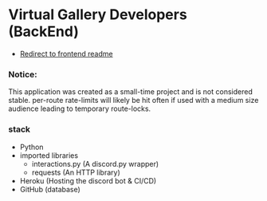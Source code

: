 # Virtual Gallery Developers (BackEnd)
- [Redirect to frontend readme](https://github.com/DavisNicholas04/virtual-gallery-discord-bot/tree/main/docs#Virtual-Gallery-Developers-(FrontEnd))

### Notice:
This application was created as a small-time project and is not considered stable. per-route rate-limits will likely be hit often if used with a medium size audience leading to temporary route-locks.

### stack
- Python
- imported libraries
  - interactions.py (A discord.py wrapper)
  - requests (An HTTP library)
- Heroku (Hosting the discord bot & CI/CD)
- GitHub (database)